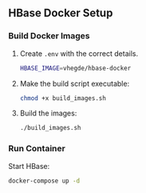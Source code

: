 ## HBase Docker Setup

### Build Docker Images

1. Create `.env` with the correct details.
   ```bash
   HBASE_IMAGE=vhegde/hbase-docker
   ```
2. Make the build script executable:
   ```bash
   chmod +x build_images.sh
   ```
3. Build the images:
   ```bash
   ./build_images.sh
   ```

### Run Container

Start HBase:
```bash
docker-compose up -d
```